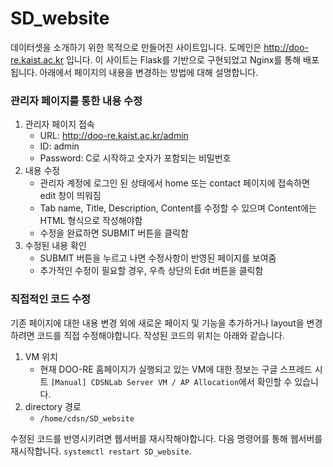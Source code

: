 # SD_website
데이터셋을 소개하기 위한 목적으로 만들어진 사이트입니다. 도메인은 http://doo-re.kaist.ac.kr 입니다. 이 사이트는 Flask를 기반으로 구현되었고 Nginx를 통해 배포됩니다. 아래에서 페이지의 내용을 변경하는 방법에 대해 설명합니다.

### 관리자 페이지를 통한 내용 수정

1. 관리자 페이지 접속
   - URL: http://doo-re.kaist.ac.kr/admin
   - ID: admin
   - Password: C로 시작하고 숫자가 포함되는 비밀번호
2. 내용 수정
   - 관리자 계정에 로그인 된 상태에서 home 또는 contact 페이지에 접속하면 edit 창이 띄워짐
   - Tab name, Title, Description, Content를 수정할 수 있으며 Content에는 HTML 형식으로 작성해야함
   - 수정을 완료하면 SUBMIT 버튼을 클릭함
3. 수정된 내용 확인
   - SUBMIT 버튼을 누르고 나면 수정사항이 반영된 페이지를 보여줌
   - 추가적인 수정이 필요할 경우, 우측 상단의 Edit 버튼을 클릭함


### 직접적인 코드 수정
기존 페이지에 대한 내용 변경 외에 새로운 페이지 및 기능을 추가하거나 layout을 변경하려면 코드를 직접 수정해야합니다. 작성된 코드의 위치는 아래와 같습니다.
1. VM 위치
   - 현재 DOO-RE 홈페이지가 실행되고 있는 VM에 대한 정보는 구글 스프레드 시트 `[Manual] CDSNLab Server VM / AP Allocation`에서 확인할 수 있습니다.
2. directory 경로
   - `/home/cdsn/SD_website`

수정된 코드를 반영시키려면 웹서버를 재시작해야합니다. 다음 명령어를 통해 웹서버를 재시작합니다. `systemctl restart SD_website`.



